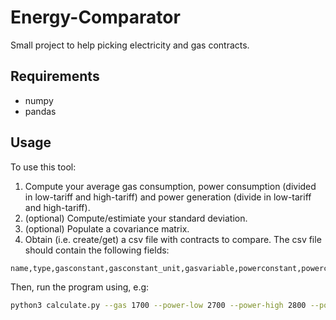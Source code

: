 # Energy-Comparator
Small project to help picking electricity and gas contracts.

## Requirements
 - numpy
 - pandas

## Usage
To use this tool:

1. Compute your average gas consumption, power consumption (divided in low-tariff and high-tariff) and power generation (divide in low-tariff and high-tariff).
2. (optional) Compute/estimiate your standard deviation.
3. (optional) Populate a covariance matrix.
4. Obtain (i.e. create/get) a csv file with contracts to compare. The csv file should contain the following fields:
```csv
name,type,gasconstant,gasconstant_unit,gasvariable,powerconstant,powerconstant_unit,powervariable_low,powervariable_high,powergen_low,powergen_high,bonus
```
 
Then, run the program using, e.g:
```bash
python3 calculate.py --gas 1700 --power-low 2700 --power-high 2800 --power-gen-low 3000 --power-gen-high 5000 --covariance-matrix "[ [60,20,20,-7,-14], [20,60,8,0,0], [20,8,60,0,0], [-7,0,0,60,0], [-14,0,0,0,60] ]" --filter "type=='vast' & name.str.contains('GreenChoice')"
```
